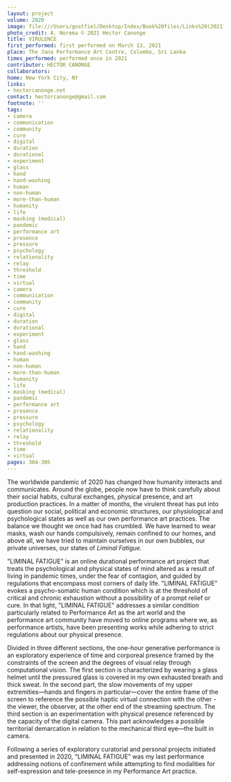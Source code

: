 ```yaml
---
layout: project
volume: 2020
image: file:///Users/gostfiel/Desktop/Index/Book%20files/Links%20(2021)/1665558575514_Hector_Canonge__VIRULENCE_VideoPerformance_2021.tif
photo_credit: A. Norema © 2021 Hector Canonge
title: VIRULENCE
first_performed: first performed on March 13, 2021
place: The Jana Performance Art Centre, Colombo, Sri Lanka
times_performed: performed once in 2021
contributor: HECTOR CANONGE
collaborators:
home: New York City, NY
links:
- hectorcanonge.net
contact: hectorcanonge@gmail.com
footnote: ''
tags:
- camera
- communication
- community
- cure
- digital
- duration
- durational
- experiment
- glass
- hand
- hand-washing
- human
- non-human
- more-than-human
- humanity
- life
- masking (medical)
- pandemic
- performance art
- presence
- pressure
- psychology
- relationality
- relay
- threshold
- time
- virtual
- camera
- communication
- community
- cure
- digital
- duration
- durational
- experiment
- glass
- hand
- hand-washing
- human
- non-human
- more-than-human
- humanity
- life
- masking (medical)
- pandemic
- performance art
- presence
- pressure
- psychology
- relationality
- relay
- threshold
- time
- virtual
pages: 304-305
---
```


The worldwide pandemic of 2020 has changed how humanity interacts and communicates. Around the globe, people now have to think carefully about their social habits, cultural exchanges, physical presence, and art production practices. In a matter of months, the virulent threat has put into question our social, political and economic structures, our physiological and psychological states as well as our own performance art practices. The balance we thought we once had has crumbled. We have learned to wear masks, wash our hands compulsively, remain confined to our homes, and above all, we have tried to maintain ourselves in our own bubbles, our private universes, our states of *Liminal Fatigue.*

"LIMINAL FATIGUE" is an online durational performance art project that treats the psychological and physical states of mind altered as a result of living in pandemic times, under the fear of contagion, and guided by regulations that encompass most corners of daily life. "LIMINAL FATIGUE" evokes a psycho-somatic human condition which is at the threshold of critical and chronic exhaustion without a possibility of a prompt relief or cure. In that light, "LIMINAL FATIGUE" addresses a similar condition particularly related to Performance Art as the art world and the performance art community have moved to online programs where we, as performance artists, have been presenting works while adhering to strict regulations about our physical presence. 

Divided in three different sections, the one-hour generative performance is an exploratory experience of time and corporeal presence framed by the constraints of the screen and the degrees of visual relay through computational vision. The first section is characterized by wearing a glass helmet until the pressured glass is covered in my own exhausted breath and thick sweat. In the second part, the slow movements of my upper extremities—hands and fingers in particular—cover the entire frame of the screen to reference the possible haptic virtual connection with the other - the viewer, the observer, at the other end of the streaming spectrum.  The third section is an experimentation with physical presence referenced by the capacity of the digital camera.  This part acknowledges a possible territorial demarcation in relation to the mechanical third eye—the built in camera. 

Following a series of exploratory curatorial and personal projects initiated and presented in 2020, “LIMINAL FATIGUE” was my last performance addressing notions of confinement while attempting to find modalities for self-expression and tele-presence in my Performance Art practice.